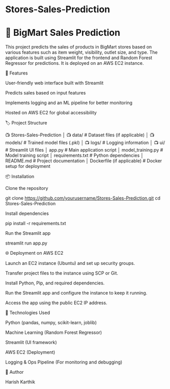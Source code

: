 # Stores-Sales-Prediction

# 🛒 BigMart Sales Prediction

This project predicts the sales of products in BigMart stores based on various features such as item weight, visibility, outlet size, and type. The application is built using Streamlit for the frontend and Random Forest Regressor for predictions. It is deployed on an AWS EC2 instance.

🚀 Features

User-friendly web interface built with Streamlit

Predicts sales based on input features

Implements logging and an ML pipeline for better monitoring

Hosted on AWS EC2 for global accessibility

🏷️ Project Structure

📺 Stores-Sales-Prediction
│️️️ 📺 data/                  # Dataset files (if applicable)
│️️️ 📺 models/                # Trained model files (.pkl)
│️️️ 📺 logs/                  # Logging information
│️️️ 📺 ui/                    # Streamlit UI files
│️️️ app.py                    # Main application script
│️️️ model_training.py          # Model training script
│️️️ requirements.txt           # Python dependencies
│️️️ README.md                  # Project documentation
│️️️ Dockerfile (if applicable)  # Docker setup for deployment


📦 Installation

Clone the repository

git clone https://github.com/yourusername/Stores-Sales-Prediction.git
cd Stores-Sales-Prediction


Install dependencies

pip install -r requirements.txt


Run the Streamlit app

streamlit run app.py


🌐 Deployment on AWS EC2

Launch an EC2 instance (Ubuntu) and set up security groups.

Transfer project files to the instance using SCP or Git.

Install Python, Pip, and required dependencies.

Run the Streamlit app and configure the instance to keep it running.

Access the app using the public EC2 IP address.


📌 Technologies Used

Python (pandas, numpy, scikit-learn, joblib)

Machine Learning (Random Forest Regressor)

Streamlit (UI framework)

AWS EC2 (Deployment)

Logging & Ops Pipeline (For monitoring and debugging)


👤 Author

Harish Karthik

